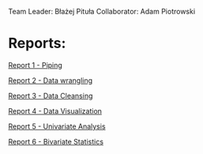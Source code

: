 Team Leader: Błażej Pituła
Collaborator: Adam Piotrowski

# Reports:

[Report 1 - Piping](Reports/Report_1.md)

[Report 2 - Data wrangling](Reports/Report_2.md)

[Report 3 - Data Cleansing](Reports/Report_3.md)

[Report 4 - Data Visualization](Reports/Report_4.md)

[Report 5 - Univariate Analysis](Reports/Report_5.md)

[Report 6 - Bivariate Statistics](Reports/Report_6.md)
